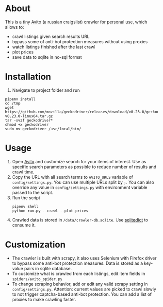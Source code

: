 # About
This is a tiny [Avito](https://avito.ru) (a russian craigslist) crawler for personal use, which allows to:
* crawl listings given search results URL
* bypass some of anti-bot protection measures without using proxies
* watch listings finished after the last crawl
* plot prices
* save data to sqlite in no-sql format  

# Installation
1. Navigate to project folder and run
```
pipenv install
cd /tmp
wget https://github.com/mozilla/geckodriver/releases/download/v0.23.0/geckodriver-v0.23.0-linux64.tar.gz
tar -xvzf geckodriver*
chmod +x geckodriver
sudo mv geckodriver /usr/local/bin/
```

# Usage
1. Open [Avito](https://avito.ru) and customize search for your items of interest. Use as specific search parameters as possible to reduce number of results and crawl time.
2. Copy the URL with all search terms to `AVITO_URLS` variable of `config/settings.py`. You can use multiple URLs split by `;`. You can also override any value in `config/settings.py` with environment variable passed to the script.
3. Run the script
    ```
    pipenv shell
    python run.py --crawl --plot-prices
    ```
4. Crawled data is stored in `/data/crawler-db.sqlite`. Use [sqlitedict](https://pypi.org/project/sqlitedict/) to consume it.

# Customization
* The crawler is built with scrapy, it also uses Selenium with Firefox driver to bypass some anti-bot protection measures. Data is stored as a key-value pairs in sqlite database.
* To customize what is crawled from each listings, edit item fields in `spiders/avito_spider.py`
* To change scraping behavior, add or edit any valid scrapy setting in `config/settings.py`. Attention: current values are picked to crawl slowly to not trigger captcha-based anti-bot protection. You can add a list of proxies to make crawling faster. 